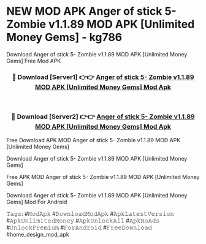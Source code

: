 # NEW MOD APK Anger of stick 5- Zombie v1.1.89 MOD APK [Unlimited Money Gems] - kg786
Download Anger of stick 5- Zombie v1.1.89 MOD APK [Unlimited Money Gems] Free Mod APK

<div align="center">
<h3>🔴 Download [Server1] 👉👉 <a href="https://apk-comot.site?title=Anger_of_stick_5-_Zombie_v1.1.89_MOD_APK_[Unlimited_Money_Gems]">Anger of stick 5- Zombie v1.1.89 MOD APK [Unlimited Money Gems] Mod Apk</a></h3><br>

<h3>🔴 Download [Server2] 👉👉 <a href="https://apk-comot.site?title=Anger_of_stick_5-_Zombie_v1.1.89_MOD_APK_[Unlimited_Money_Gems]">Anger of stick 5- Zombie v1.1.89 MOD APK [Unlimited Money Gems] Mod Apk</a></h3>
</div>


Free Download APK MOD Anger of stick 5- Zombie v1.1.89 MOD APK [Unlimited Money Gems]

Download Anger of stick 5- Zombie v1.1.89 MOD APK [Unlimited Money Gems] 

Free APK MOD Anger of stick 5- Zombie v1.1.89 MOD APK [Unlimited Money Gems] 

Download Anger of stick 5- Zombie v1.1.89 MOD APK [Unlimited Money Gems] Mod For Android

𝚃𝚊𝚐𝚜: #𝙼𝚘𝚍𝙰𝚙𝚔 #𝙳𝚘𝚠𝚗𝚕𝚘𝚊𝚍𝙼𝚘𝚍𝙰𝚙𝚔 #𝙰𝚙𝚔𝙻𝚊𝚝𝚎𝚜𝚝𝚅𝚎𝚛𝚜𝚒𝚘𝚗 #𝙰𝚙𝚔𝚄𝚗𝚕𝚒𝚖𝚒𝚝𝚎𝚍𝙼𝚘𝚗𝚎𝚢 #𝙰𝚙𝚔𝚄𝚗𝚕𝚘𝚌𝚔𝙰𝚕𝚕 #𝙰𝚙𝚔𝙽𝚘𝙰𝚍𝚜 #𝚄𝚗𝚕𝚘𝚌𝚔𝙿𝚛𝚎𝚖𝚒𝚞𝚖 #𝙵𝚘𝚛𝙰𝚗𝚍𝚛𝚘𝚒𝚍 #𝙵𝚛𝚎𝚎𝙳𝚘𝚠𝚗𝚕𝚘𝚊𝚍 #home_design_mod_apk